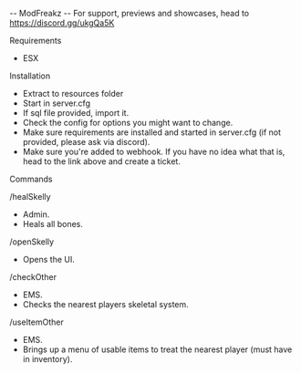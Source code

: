 -- ModFreakz
-- For support, previews and showcases, head to https://discord.gg/ukgQa5K

Requirements
- ESX

Installation
- Extract to resources folder
- Start in server.cfg
- If sql file provided, import it.
- Check the config for options you might want to change.
- Make sure requirements are installed and started in server.cfg (if not provided, please ask via discord).
- Make sure you're added to webhook. If you have no idea what that is, head to the link above and create a ticket.

Commands

/healSkelly
- Admin.
- Heals all bones.

/openSkelly
- Opens the UI.

/checkOther
- EMS.
- Checks the nearest players skeletal system.

/useItemOther
- EMS.
- Brings up a menu of usable items to treat the nearest player (must have in inventory).